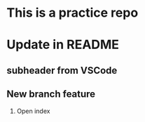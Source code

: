 # This is a practice repo
# Update in README

## subheader from VSCode

## New branch feature
1. Open index
